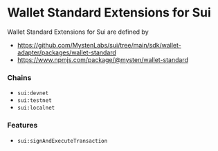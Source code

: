 # Wallet Standard Extensions for Sui

Wallet Standard Extensions for Sui are defined by

- https://github.com/MystenLabs/sui/tree/main/sdk/wallet-adapter/packages/wallet-standard
- https://www.npmjs.com/package/@mysten/wallet-standard

### Chains

- `sui:devnet`
- `sui:testnet`
- `sui:localnet`

### Features

- `sui:signAndExecuteTransaction`
